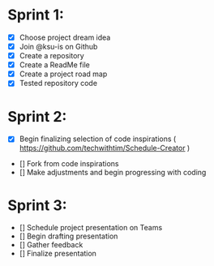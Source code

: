 # Sprint 1:
- [x] Choose project dream idea
- [x] Join @ksu-is on Github
- [x] Create a repository
- [x] Create a ReadMe file
- [x] Create a project road map
- [x] Tested repository code
# Sprint 2: 
- [x] Begin finalizing selection of code inspirations ( https://github.com/techwithtim/Schedule-Creator )
- [] Fork from code inspirations
- [] Make adjustments and begin progressing with coding
# Sprint 3:
- [] Schedule project presentation on Teams
- [] Begin drafting presentation
- [] Gather feedback
- [] Finalize presentation
